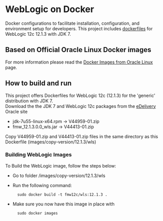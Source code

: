 WebLogic on Docker
===============
Docker configurations to facilitate installation, configuration, and environment setup for developers. This project includes [dockerfiles](/images/12.1.3/wls) for WebLogic 12c 12.1.3 with JDK 7.

## Based on Official Oracle Linux Docker images
For more information please read the [Docker Images from Oracle Linux](https://registry.hub.docker.com/_/oraclelinux/) page.

## How to build and run
This project offers Dockerfiles for WebLogic 12c (12.1.3) for the 'generic' distribution with JDK 7.	
Download the the JDK 7 and WebLogic 12c packages from the [eDelivery](http://edelivery.oracle.com) Oracle site
- jdk-7u55-linux-x64.rpm -> V44959-01.zip
- fmw_12.1.3.0.0_wls.jar -> V44413-01.zip

Copy V44959-01.zip and V44413-01.zip files in the same directory as this Dockerfile (images/copy-version/12.1.3/wls)
 

### Building WebLogic Images

To Build the WebLogic image, follow the steps below:

- Go to folder /images/copy-version/12.1.3/wls


- Run the following command:
 
        sudo docker build -t fmw12c/wls:12.1.3 .

- Make sure you now have this image in place with

        sudo docker images





